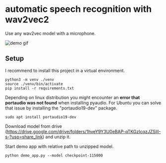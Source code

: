 # automatic speech recognition with wav2vec2 

Use any wav2vec model with a microphone.

![demo gif](./docs/wav2veclive.gif)

## Setup

I recommend to install this project in a virtual environment.

```
python3 -m venv ./venv
source ./venv/bin/activate
pip install -r requirements.txt
```

Depending on linux distribution you might encounter an **error that portaudio was not found** when installing pyaudio. For Ubuntu you can solve that issue by installing the "portaudio19-dev" package.

```
sudo apt install portaudio19-dev
```

Download model from drive (https://drive.google.com/drive/folders/1hveY9Y3U0eBAP-qTKGzIcqzJZSilI-s-?usp=share_link) and unzip it.


Start demo app with relative path to unzipped model.

```
python demo_app.py --model checkpoint-115000
```